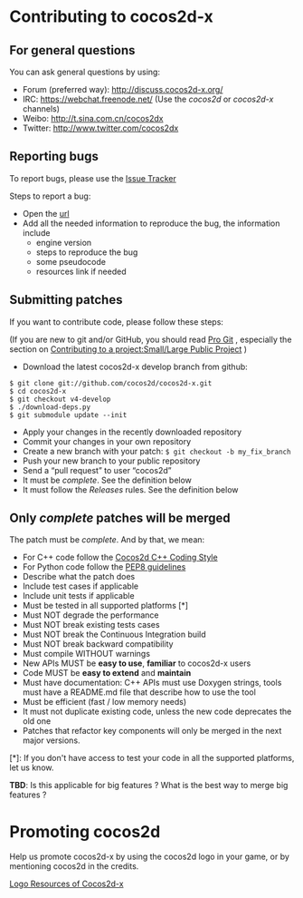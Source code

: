 # Contributing to cocos2d-x


## For general questions


You can ask general questions by using:

-   Forum (preferred way): http://discuss.cocos2d-x.org/
-   IRC: https://webchat.freenode.net/ (Use the *cocos2d* or *cocos2d-x* channels)
-   Weibo: http://t.sina.com.cn/cocos2dx
-   Twitter: http://www.twitter.com/cocos2dx

## Reporting bugs

To report bugs, please use the [Issue Tracker](https://github.com/cocos2d/cocos2d-x/issues)

Steps to report a bug:
* Open the [url](https://github.com/cocos2d/cocos2d-x/issues/new)
* Add all the needed information to reproduce the bug, the information include
    * engine version
    * steps to reproduce the bug
    * some pseudocode
    * resources link if needed


## Submitting patches

If you want to contribute code, please follow these steps:

(If you are new to git and/or GitHub, you should read [Pro Git](http://progit.org/book/) , especially the section on [Contributing to a project:Small/Large Public Project](http://progit.org/book/ch5-2.html#public_small_project) )

-   Download the latest cocos2d-x develop branch from github:

```
$ git clone git://github.com/cocos2d/cocos2d-x.git
$ cd cocos2d-x
$ git checkout v4-develop
$ ./download-deps.py
$ git submodule update --init
```

-   Apply your changes in the recently downloaded repository
-   Commit your changes in your own repository
-   Create a new branch with your patch: `$ git checkout -b my_fix_branch`
-   Push your new branch to your public repository
-   Send a “pull request” to user “cocos2d”
-   It must be _complete_. See the definition below
-   It must follow the _Releases_ rules. See the definition below

## Only _complete_ patches will be merged

The patch must be _complete_. And by that, we mean:

-   For C++ code follow the [Cocos2d C++ Coding Style][1]
-   For Python code follow the [PEP8 guidelines][3]
-   Describe what the patch does
-   Include test cases if applicable
-   Include unit tests if applicable
-   Must be tested in all supported platforms [*]
-   Must NOT degrade the performance
-   Must NOT break existing tests cases
-   Must NOT break the Continuous Integration build
-   Must NOT break backward compatibility
-   Must compile WITHOUT warnings
-   New APIs MUST be **easy to use**, **familiar** to cocos2d-x users
-   Code MUST be **easy to extend** and **maintain**
-   Must have documentation: C++ APIs must use Doxygen strings, tools must have a README.md file that describe how to use the tool
-   Must be efficient (fast / low memory needs)
-   It must not duplicate existing code, unless the new code deprecates the old one
-   Patches that refactor key components will only be merged in the next major versions.

[*]: If you don't have access to test your code in all the supported platforms, let us know.

__TBD__: Is this applicable for big features ? What is the best way to merge big features ?

# Promoting cocos2d

Help us promote cocos2d-x by using the cocos2d logo in your game, or by mentioning cocos2d in the credits.

[Logo Resources of Cocos2d-x][2]


[1]: https://github.com/cocos2d/cocos2d-x/blob/v4-develop/docs/CODING_STYLE.md
[2]: http://www.cocos2d-x.org/wiki/Logo_Resources_of_Cocos2d-x
[3]: https://www.python.org/dev/peps/pep-0008

